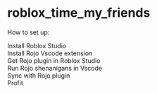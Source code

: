 # roblox_time_my_friends

How to set up:

Install Roblox Studio  
Install Rojo Vscode extension  
Get Rojo plugin in Roblox Studio  
Run Rojo shenanigans in Vscode  
Sync with Rojo plugin  
Profit  
